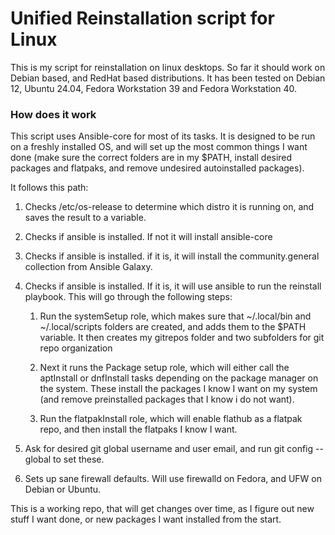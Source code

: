 # Unified Reinstallation script for Linux

This is my script for reinstallation on linux desktops. So far it should work on Debian based, and RedHat based distributions. It has been tested on Debian 12, Ubuntu 24.04, Fedora Workstation 39 and Fedora Workstation 40.



### How does it work

This script uses Ansible-core for most of its tasks. It is designed to be run on a freshly installed OS, and will set up the most common things I want done (make sure the correct folders are in my $PATH, install desired packages and flatpaks, and remove undesired autoinstalled packages).



It follows this path:

1. Checks /etc/os-release to determine which distro it is running on, and saves the result to a variable.

2. Checks if ansible is installed. If not it will install ansible-core

3. Checks if ansible is installed. if it is, it will install the community.general collection from Ansible Galaxy.

4. Checks if ansible is installed. If it is, it will use ansible to run the reinstall playbook. This will go through the following steps:
   
   1. Run the systemSetup role, which makes sure that ~/.local/bin and ~/.local/scripts folders are created, and adds them to the $PATH variable. It then creates my gitrepos folder and two subfolders for git repo organization
   
   2. Next it runs the Package setup role, which will either call the aptInstall or dnfInstall tasks depending on the package manager on the system. These install the packages I know I want on my system (and remove preinstalled packages that I know i do not want).
   
   3. Run the flatpakInstall role, which will enable flathub as a flatpak repo, and then install the flatpaks I know I want.

5. Ask for desired git global username and user email, and run git config --global to set these.

6. Sets up sane firewall defaults. Will use firewalld on Fedora, and UFW on Debian or Ubuntu.



This is a working repo, that will get changes over time, as I figure out new stuff I want done, or new packages I want installed from the start.
